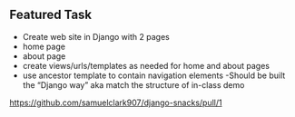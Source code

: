 ## Featured Task

- Create web site in Django with 2 pages
- home page
- about page
- create views/urls/templates as needed for home and about pages
- use ancestor template to contain navigation elements
-Should be built the “Django way” aka match the structure of in-class demo

https://github.com/samuelclark907/django-snacks/pull/1